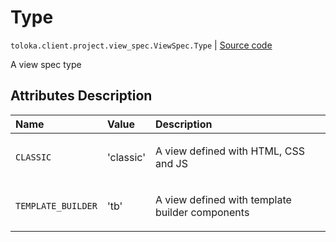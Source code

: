 # Type
`toloka.client.project.view_spec.ViewSpec.Type` | [Source code](https://github.com/Toloka/toloka-kit/blob/v0.1.25/src/client/project/view_spec.py#L22)

A view spec type

## Attributes Description

| Name | Value | Description |
| :------| :-----------| :----------| 
`CLASSIC`|'classic'|<p>A view defined with HTML, CSS and JS</p>
`TEMPLATE_BUILDER`|'tb'|<p>A view defined with template builder components</p>
